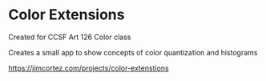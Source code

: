 # Color Extensions

Created for CCSF Art 126 Color class

Creates a small app to show concepts of color quantization and histograms

https://jimcortez.com/projects/color-extenstions
